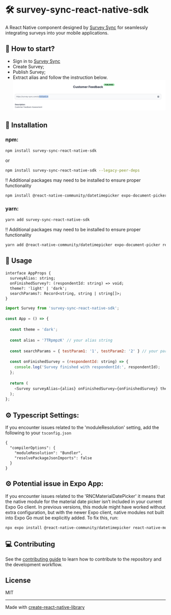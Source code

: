 # 🛠 survey-sync-react-native-sdk 

A React Native component designed by [Survey Sync](https://survey-sync.com) for seamlessly integrating surveys into your mobile applications.

## 🤔 How to start?
- Sign in to [Survey Sync](https://survey-sync.com)
- Create Survey;
- Publish Survey;
- Extract alias and follow the instruction below.
  ![](https://github.com/alikri/survey-sync-assets/blob/main/survey-alias.png)

## 🔧 Installation

### npm:

```sh
npm install survey-sync-react-native-sdk
```
or

```sh
npm install survey-sync-react-native-sdk --legacy-peer-deps 
```
‼️ Additional packages may need to be installed to ensure proper functionality

```sh
npm install @react-native-community/datetimepicker expo-document-picker react-native-modal-datetime-picker react-native-toast-message expo-clipboard
```


### yarn:

```sh
yarn add survey-sync-react-native-sdk
```

‼️ Additional packages may need to be installed to ensure proper functionality

```sh
yarn add @react-native-community/datetimepicker expo-document-picker react-native-modal-datetime-picker react-native-toast-message expo-clipboard

```

  
## 📖 Usage

```
interface AppProps {
  surveyAlias: string;
  onFinishedSurvey?: (respondentId: string) => void;
  theme?: 'light' | 'dark';
  searchParams?: Record<string, string | string[]>;
}
```

```js
import Survey from 'survey-sync-react-native-sdk';

const App = () => {

  const theme = 'dark';

  const alias = '7TRpmpzK' // your alias string 

  const searchParams = { testParam1: '1', testParam2: '2' } // your params

  const onFinishedSurvey = (respondentId: string) => {
    console.log('Survey finished with respondentId:', respondentId);
  };

  return (
    <Survey surveyAlias={alias} onFinishedSurvey={onFinishedSurvey} theme={theme} searchParams={searchParams} />
  );
};
```


## ⚙️ Typescript Settings:
If you encounter issues related to the 'moduleResolution' setting, add the following to your ```tsconfig.json```

```
{
  "compilerOptions": {
    "moduleResolution": "Bundler",
    "resolvePackageJsonImports": false
  }
}
```

## ⚙️ Potential issue in Expo App:
If you encounter issues related to the 'RNCMaterialDatePicker' it means that the native module for the material date picker isn’t included in your current Expo Go client. In previous versions, this module might have worked without extra configuration, but with the newer Expo client, native modules not built into Expo Go must be explicitly added.
To fix this, run:

```sh
npx expo install @react-native-community/datetimepicker react-native-modal-datetime-picker
```


## 💻 Contributing

See the [contributing guide](CONTRIBUTING.md) to learn how to contribute to the repository and the development workflow.

## License

MIT

---

Made with [create-react-native-library](https://github.com/callstack/react-native-builder-bob)
